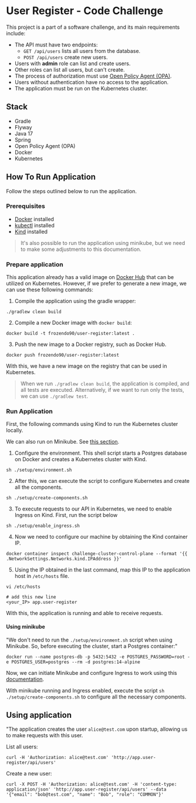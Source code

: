 # User Register - Code Challenge

This project is a part of a software challenge, and its main requirements include:

- The API must have two endpoints:
  - `GET /api/users` lists all users from the database.
  - `POST /api/users` create new users.
- Users with **admin** role can list and create users.
- Other roles can list all users, but can't create.
- The process of authorization must use [Open Policy Agent (OPA)](https://www.openpolicyagent.org/).
- Users without authentication have no access to the application.
- The application must be run on the Kubernetes cluster.

## Stack

- Gradle
- Flyway
- Java 17
- Spring
- Open Policy Agent (OPA)
- Docker
- Kubernetes

## How To Run Application

Follow the steps outlined below to run the application.

### Prerequisites

- [Docker](https://docs.docker.com/engine/install/) installed
- [kubectl](https://kubernetes.io/pt-br/docs/reference/kubectl/) installed
- [Kind](https://kind.sigs.k8s.io/) installed

> It's also possible to run the application using minikube,
> but we need to make some adjustments to this documentation.

### Prepare application

This application already has a valid image on [Docker Hub](https://hub.docker.com/repository/docker/frozendo90/user-register/general) that can be utilized on Kubernetes.
However, if we prefer to generate a new image, we can use these following commands:

1. Compile the application using the gradle wrapper:
```
./gradlew clean build
```

2. Compile a new Docker image with `docker build`:
```
docker build -t frozendo90/user-register:latest .
```

3. Push the new image to a Docker registry, such as Docker Hub.
```
docker push frozendo90/user-register:latest
```

With this, we have a new image on the registry that can be used in Kubernetes.

> When we run `./gradlew clean build`, the application is compiled, and all tests are executed.
> Alternatively, if we want to run only the tests, we can use `./gradlew test`.

### Run Application

First, the following commands using Kind to run the Kubernetes cluster locally.

We can also run on Minikube. See [this section](https://github.com/frozendo/user-register-code-challenge?tab=readme-ov-file#using-minikube).

1. Configure the environment. This shell script starts a Postgres database on Docker and creates a Kubernetes cluster with Kind.
```
sh ./setup/environment.sh
```

2. After this, we can execute the script to configure Kubernetes and create all the components.
```
sh ./setup/create-components.sh
```

3. To execute requests to our API in Kubernetes, we need to enable Ingress on Kind. First, run the script below
```
sh ./setup/enable_ingress.sh
```

4. Now we need to configure our machine by obtaining the Kind container IP.
```
docker container inspect challenge-cluster-control-plane --format '{{ .NetworkSettings.Networks.kind.IPAddress }}'
```

5. Using the IP obtained in the last command, map this IP to the application host in `/etc/hosts` file.
```
vi /etc/hosts

# add this new line
<your_IP> app.user-register
```

With this, the application is running and able to receive requests.

#### Using minikube

"We don't need to run the `./setup/environment.sh` script when using Minikube. So, before executing the cluster, start a Postgres container:"
```
docker run --name postgres-db -p 5432:5432 -e POSTGRES_PASSWORD=root -e POSTGRES_USER=postgres --rm -d postgres:14-alpine
```

Now, we can initiate Minikube and configure Ingress to work using this [documentation](https://kubernetes.io/docs/tasks/access-application-cluster/ingress-minikube/).

With minikube running and Ingress enabled, execute the script `sh ./setup/create-components.sh` to configure all the necessary components.

## Using application

"The application creates the user `alice@test.com` upon startup, allowing us to make requests with this user.

List all users:
```
curl -H 'Authorization: alice@test.com' 'http://app.user-register/api/users'
```

Create a new user:
```
curl -X POST -H 'Authorization: alice@test.com' -H 'content-type: application/json' 'http://app.user-register/api/users' --data '{"email": "bob@test.com", "name": "Bob", "role": "COMMON"}'
```
